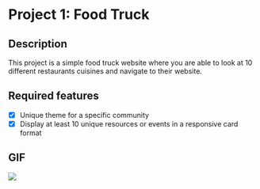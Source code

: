 # Project 1: Food Truck

## Description

This project is a simple food truck website where you are able to look at 10 different restaurants cuisines and navigate to their website.

## Required features

- [x] Unique theme for a specific community
- [x] Display at least 10 unique resources or events in a responsive card format

## GIF

![](src/gif/Animation.gif)
